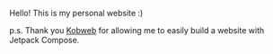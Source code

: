 Hello! This is my personal website :)

p.s. Thank you [Kobweb](https://github.com/varabyte/kobweb) for allowing me to easily build a website with Jetpack Compose.
